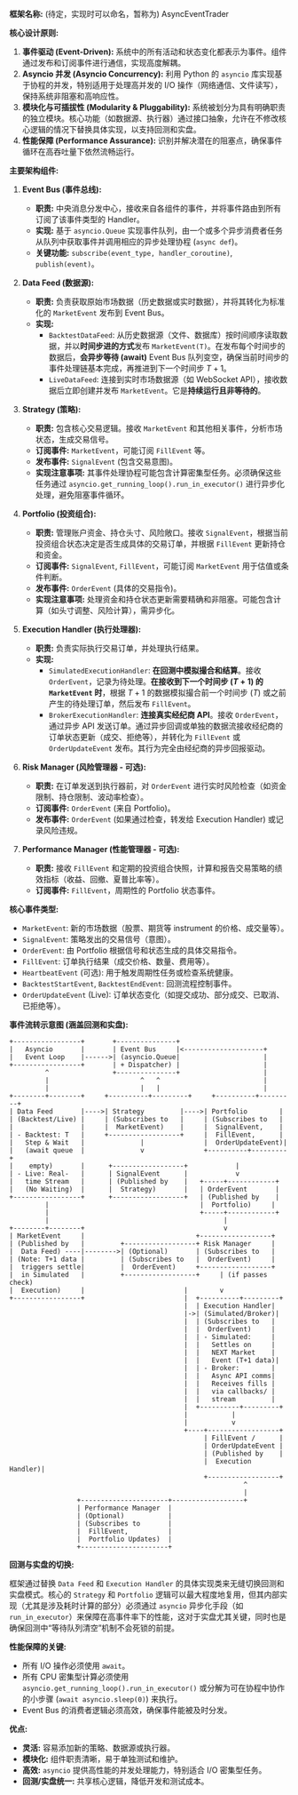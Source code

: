 **框架名称:** (待定，实现时可以命名，暂称为) AsyncEventTrader

**核心设计原则:**

1.  **事件驱动 (Event-Driven):** 系统中的所有活动和状态变化都表示为事件。组件通过发布和订阅事件进行通信，实现高度解耦。
2.  **Asyncio 并发 (Asyncio Concurrency):** 利用 Python 的 `asyncio` 库实现基于协程的并发，特别适用于处理高并发的 I/O 操作（网络通信、文件读写），保持系统非阻塞和高响应性。
3.  **模块化与可插拔性 (Modularity & Pluggability):** 系统被划分为具有明确职责的独立模块。核心功能（如数据源、执行器）通过接口抽象，允许在不修改核心逻辑的情况下替换具体实现，以支持回测和实盘。
4.  **性能保障 (Performance Assurance):** 识别并解决潜在的阻塞点，确保事件循环在高吞吐量下依然流畅运行。

**主要架构组件:**

1.  **Event Bus (事件总线):**
    * **职责:** 中央消息分发中心，接收来自各组件的事件，并将事件路由到所有订阅了该事件类型的 Handler。
    * **实现:** 基于 `asyncio.Queue` 实现事件队列，由一个或多个异步消费者任务从队列中获取事件并调用相应的异步处理协程 (`async def`)。
    * **关键功能:** `subscribe(event_type, handler_coroutine)`, `publish(event)`。

2.  **Data Feed (数据源):**
    * **职责:** 负责获取原始市场数据（历史数据或实时数据），并将其转化为标准化的 `MarketEvent` 发布到 Event Bus。
    * **实现:**
        * `BacktestDataFeed`: 从历史数据源（文件、数据库）按时间顺序读取数据，并以**时间步进的方式**发布 `MarketEvent(T)`。在发布每个时间步的数据后，**会异步等待 (await)** Event Bus 队列变空，确保当前时间步的事件处理链基本完成，再推进到下一个时间步 $T+1$。
        * `LiveDataFeed`: 连接到实时市场数据源（如 WebSocket API），接收数据后立即创建并发布 `MarketEvent`。它是**持续运行且非等待的**。

3.  **Strategy (策略):**
    * **职责:** 包含核心交易逻辑。接收 `MarketEvent` 和其他相关事件，分析市场状态，生成交易信号。
    * **订阅事件:** `MarketEvent`，可能订阅 `FillEvent` 等。
    * **发布事件:** `SignalEvent` (包含交易意图)。
    * **实现注意事项:** 其事件处理协程可能包含计算密集型任务。必须确保这些任务通过 `asyncio.get_running_loop().run_in_executor()` 进行异步化处理，避免阻塞事件循环。

4.  **Portfolio (投资组合):**
    * **职责:** 管理账户资金、持仓头寸、风险敞口。接收 `SignalEvent`，根据当前投资组合状态决定是否生成具体的交易订单，并根据 `FillEvent` 更新持仓和资金。
    * **订阅事件:** `SignalEvent`, `FillEvent`，可能订阅 `MarketEvent` 用于估值或条件判断。
    * **发布事件:** `OrderEvent` (具体的交易指令)。
    * **实现注意事项:** 处理资金和持仓状态更新需要精确和非阻塞。可能包含计算（如头寸调整、风险计算），需异步化。

5.  **Execution Handler (执行处理器):**
    * **职责:** 负责实际执行交易订单，并处理执行结果。
    * **实现:**
        * `SimulatedExecutionHandler`: **在回测中模拟撮合和结算**。接收 `OrderEvent`，记录为待处理。**在接收到下一个时间步 ($T+1$) 的 `MarketEvent` 时**，根据 $T+1$ 的数据模拟撮合前一个时间步 ($T$) 或之前产生的待处理订单，然后发布 `FillEvent`。
        * `BrokerExecutionHandler`: **连接真实经纪商 API**。接收 `OrderEvent`，通过异步 API 发送订单。通过异步回调或单独的数据流接收经纪商的订单状态更新（成交、拒绝等），并转化为 `FillEvent` 或 `OrderUpdateEvent` 发布。其行为完全由经纪商的异步回报驱动。

6.  **Risk Manager (风险管理器 - 可选):**
    * **职责:** 在订单发送到执行器前，对 `OrderEvent` 进行实时风险检查（如资金限制、持仓限制、波动率检查）。
    * **订阅事件:** `OrderEvent` (来自 Portfolio)。
    * **发布事件:** `OrderEvent` (如果通过检查，转发给 Execution Handler) 或记录风险违规。

7.  **Performance Manager (性能管理器 - 可选):**
    * **职责:** 接收 `FillEvent` 和定期的投资组合快照，计算和报告交易策略的绩效指标（收益、回撤、夏普比率等）。
    * **订阅事件:** `FillEvent`，周期性的 Portfolio 状态事件。

**核心事件类型:**

* `MarketEvent`: 新的市场数据（股票、期货等 instrument 的价格、成交量等）。
* `SignalEvent`: 策略发出的交易信号（意图）。
* `OrderEvent`: 由 Portfolio 根据信号和状态生成的具体交易指令。
* `FillEvent`: 订单执行结果（成交价格、数量、费用等）。
* `HeartbeatEvent` (可选): 用于触发周期性任务或检查系统健康。
* `BacktestStartEvent`, `BacktestEndEvent`: 回测流程控制事件。
* `OrderUpdateEvent` (Live): 订单状态变化（如提交成功、部分成交、已取消、已拒绝等）。

**事件流转示意图 (涵盖回测和实盘):**

```
+-----------------+       +---------------+
|   Asyncio       |       | Event Bus     |<--------------------+
|   Event Loop    |------>| (asyncio.Queue|                     |
+-----------------+       | + Dispatcher) |                     |
         ^                +---------------+                     |
         |                       ^   ^                          |
         |                       |   |                          |
+--------+--------+     +----------+---------+     +----------+---------+
| Data Feed       |---->| Strategy         |---->| Portfolio        |
| (Backtest/Live) |     | (Subscribes to   |     | (Subscribes to   |
|                 |     |  MarketEvent)    |     |  SignalEvent,    |
| - Backtest: T   |     +------------------+     |  FillEvent,      |
|   Step & Wait   |              |               |  OrderUpdateEvent)|
|   (await queue  |              v               +----------+---------+
|    empty)       |      +------------------+            |
| - Live: Real-   |      | SignalEvent      |            v
|   time Stream   |      | (Published by    |   +-----+------------+
|   (No Waiting)  |      |  Strategy)       |   | OrderEvent       |
+-----------------+      +------------------+   | (Published by    |
         |                                      |  Portfolio)     |
         |                                      +-----+------------+
         |                                            |
+--------+--------+                                   v
| MarketEvent     |                            +------------------+
| (Published by   |         +------------------+ Risk Manager     |
|  Data Feed) ----|-------->| (Optional)       | (Subscribes to   |
| (Note: T+1 data |         | (Subscribes to   |  OrderEvent)     |
|  triggers settle|         |  OrderEvent)     +------------------+
|  in Simulated   |         +------------------+     | (if passes check)
|  Execution)     |                         |        v
+-----------------+                         |  +----------+---------+
                                            |  | Execution Handler|
                                            |->| (Simulated/Broker)|
                                            |  | (Subscribes to   |
                                            |  |  OrderEvent)     |
                                            |  | - Simulated:     |
                                            |  |   Settles on     |
                                            |  |   NEXT Market    |
                                            |  |   Event (T+1 data)|
                                            |  | - Broker:        |
                                            |  |   Async API comms|
                                            |  |   Receives fills |
                                            |  |   via callbacks/ |
                                            |  |   stream         |
                                            |  +----------+---------+
                                            |           |
                                            |           v
                                            +----+------------------+
                                                 | FillEvent /      |
                                                 | OrderUpdateEvent |
                                                 | (Published by    |
                                                 |  Execution Handler)|
                                                 +------------------+
                                                           ^
                                                           |
                 +----------------------+------------------+
                 | Performance Manager  |
                 | (Optional)           |
                 | (Subscribes to       |
                 |  FillEvent,          |
                 |  Portfolio Updates)  |
                 +----------------------+
```

**回测与实盘的切换:**

框架通过替换 `Data Feed` 和 `Execution Handler` 的具体实现类来无缝切换回测和实盘模式。核心的 `Strategy` 和 `Portfolio` 逻辑可以最大程度地复用，但其内部实现（尤其是涉及耗时计算的部分）必须通过 `asyncio` 异步化手段（如 `run_in_executor`）来保障在高事件率下的性能，这对于实盘尤其关键，同时也是确保回测中“等待队列清空”机制不会死锁的前提。

**性能保障的关键:**

* 所有 I/O 操作必须使用 `await`。
* 所有 CPU 密集型计算必须使用 `asyncio.get_running_loop().run_in_executor()` 或分解为可在协程中协作的小步骤 (`await asyncio.sleep(0)`) 来执行。
* Event Bus 的消费者逻辑必须高效，确保事件能被及时分发。

**优点:**

* **灵活:** 容易添加新的策略、数据源或执行器。
* **模块化:** 组件职责清晰，易于单独测试和维护。
* **高效:** `asyncio` 提供高性能的并发处理能力，特别适合 I/O 密集型任务。
* **回测/实盘统一:** 共享核心逻辑，降低开发和测试成本。
